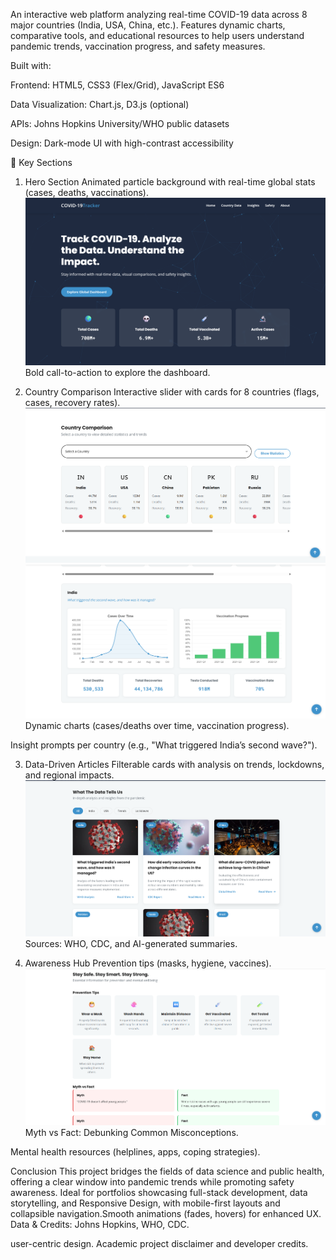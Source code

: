 
An interactive web platform analyzing real-time COVID-19 data across 8 major countries (India, USA, China, etc.). Features dynamic charts, comparative tools, and educational resources to help users understand pandemic trends, vaccination progress, and safety measures.

Built with:

Frontend: HTML5, CSS3 (Flex/Grid), JavaScript ES6

Data Visualization: Chart.js, D3.js (optional)

APIs: Johns Hopkins University/WHO public datasets

Design: Dark-mode UI with high-contrast accessibility

🧩 Key Sections
1. Hero Section
Animated particle background with real-time global stats (cases, deaths, vaccinations).
  ![Image Alt](https://github.com/faizanalisyed2776/COVID-19-Data-Visualization-Website-/blob/2d60b411062eb53b6abcf93c0de000d01b519838/Screenshots/Hero.png)
Bold call-to-action to explore the dashboard.

2. Country Comparison
Interactive slider with cards for 8 countries (flags, cases, recovery rates).
![Image Alt](https://github.com/faizanalisyed2776/COVID-19-Data-Visualization-Website-/blob/3bf244b959a224fc3e0fc549fb016f9e3265e23d/Screenshots/Countries.png)
![Image Alt](https://github.com/faizanalisyed2776/COVID-19-Data-Visualization-Website-/blob/8448379624c945196cc5219de04bc7c60df29fde/Screenshots/Stats.png)
Dynamic charts (cases/deaths over time, vaccination progress).

Insight prompts per country (e.g., "What triggered India’s second wave?").

3. Data-Driven Articles
Filterable cards with analysis on trends, lockdowns, and regional impacts.
![Image Alt](https://github.com/faizanalisyed2776/COVID-19-Data-Visualization-Website-/blob/b52e8ae5d4b81b2e5843048cc69bfaafbe22c28c/Screenshots/Articles.png)
Sources: WHO, CDC, and AI-generated summaries.

4. Awareness Hub
Prevention tips (masks, hygiene, vaccines).
![Image Alt](https://github.com/faizanalisyed2776/COVID-19-Data-Visualization-Website-/blob/8448379624c945196cc5219de04bc7c60df29fde/Screenshots/Precaution.png)
Myth vs Fact: Debunking Common Misconceptions.

Mental health resources (helplines, apps, coping strategies).

Conclusion
This project bridges the fields of data science and public health, offering a clear window into pandemic trends while promoting safety awareness. Ideal for portfolios showcasing full-stack development, data storytelling, and Responsive Design, with mobile-first layouts and collapsible navigation.Smooth animations (fades, hovers) for enhanced UX. Data & Credits: Johns Hopkins, WHO, CDC.



user-centric design.
Academic project disclaimer and developer credits.
